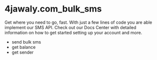 # 4jawaly.com_bulk_sms

Get where you need to go, fast. With just a few lines of code you are able implement our SMS API. Check out our Docs Center with detailed information on how to get started setting up your account and more.

- send bulk sms
- get balance
- get sender
